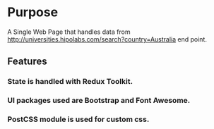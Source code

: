 # Purpose

A Single Web Page that handles data from http://universities.hipolabs.com/search?country=Australia end point.

## Features

### State is handled with Redux Toolkit.

### UI packages used are Bootstrap and Font Awesome.

### PostCSS module is used for custom css.
